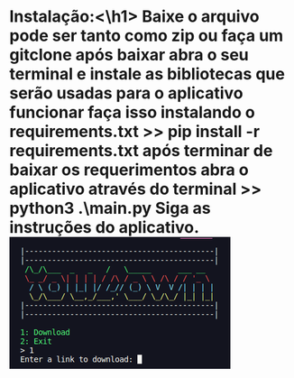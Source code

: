 <h1>Instalação:<\h1>
Baixe o arquivo pode ser tanto como zip ou faça um gitclone
após baixar abra o seu terminal
e instale as bibliotecas que serão usadas para o aplicativo funcionar
faça isso instalando o requirements.txt
>>  pip install -r requirements.txt
após terminar de baixar os requerimentos abra o aplicativo através do terminal
>> python3 .\main.py
Siga as instruções do aplicativo.

<img src="https://raw.githubusercontent.com/guedes2142/YouDown/main/Screenshot%20from%202023-05-17%2001-11-02.png" alt="">
